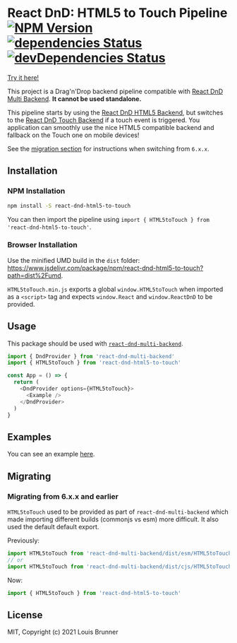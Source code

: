# React DnD: HTML5 to Touch Pipeline [![NPM Version][npm-image]][npm-url] [![dependencies Status][deps-image]][deps-url] [![devDependencies Status][deps-dev-image]][deps-dev-url]

[Try it here!](https://louisbrunner.github.io/dnd-multi-backend/examples/react-dnd-multi-backend.html)

This project is a Drag'n'Drop backend pipeline compatible with [React DnD Multi Backend](../react-dnd-multi-backend/). **It cannot be used standalone.**

This pipeline starts by using the [React DnD HTML5 Backend](https://react-dnd.github.io/react-dnd/docs/backends/html5), but switches to the [React DnD Touch Backend](https://react-dnd.github.io/react-dnd/docs/backends/touch) if a touch event is triggered.
You application can smoothly use the nice HTML5 compatible backend and fallback on the Touch one on mobile devices!

See the [migration section](#migrating) for instructions when switching from `6.x.x`.

## Installation

### NPM Installation

```sh
npm install -S react-dnd-html5-to-touch
```

You can then import the pipeline using `import { HTML5toTouch } from 'react-dnd-html5-to-touch'`.

### Browser Installation

Use the minified UMD build in the `dist` folder: https://www.jsdelivr.com/package/npm/react-dnd-html5-to-touch?path=dist%2Fumd.

`HTML5toTouch.min.js` exports a global `window.HTML5toTouch` when imported as a `<script>` tag and expects `window.React` and `window.ReactDnD` to be provided.

## Usage

This package should be used with [`react-dnd-multi-backend`](../react-dnd-multi-backend).

```js
import { DndProvider } from 'react-dnd-multi-backend'
import { HTML5toTouch } from 'react-dnd-html5-to-touch'

const App = () => {
  return (
    <DndProvider options={HTML5toTouch}>
      <Example />
    </DndProvider>
  )
}
```

## Examples

You can see an example [here](examples/).

## Migrating

### Migrating from 6.x.x and earlier

`HTML5toTouch` used to be provided as part of `react-dnd-multi-backend` which made importing different builds (commonjs vs esm) more difficult. It also used the default default export.

Previously:
```js
import HTML5toTouch from 'react-dnd-multi-backend/dist/esm/HTML5toTouch'
// or
import HTML5toTouch from 'react-dnd-multi-backend/dist/cjs/HTML5toTouch'
```

Now:
```js
import { HTML5toTouch } from 'react-dnd-html5-to-touch'
```

## License

MIT, Copyright (c) 2021 Louis Brunner


[npm-image]: https://img.shields.io/npm/v/react-dnd-html5-to-touch.svg
[npm-url]: https://npmjs.org/package/react-dnd-html5-to-touch
[deps-image]: https://david-dm.org/louisbrunner/react-dnd-html5-to-touch/status.svg
[deps-url]: https://david-dm.org/louisbrunner/react-dnd-html5-to-touch
[deps-dev-image]: https://david-dm.org/louisbrunner/react-dnd-html5-to-touch/dev-status.svg
[deps-dev-url]: https://david-dm.org/louisbrunner/react-dnd-html5-to-touch?type=dev
